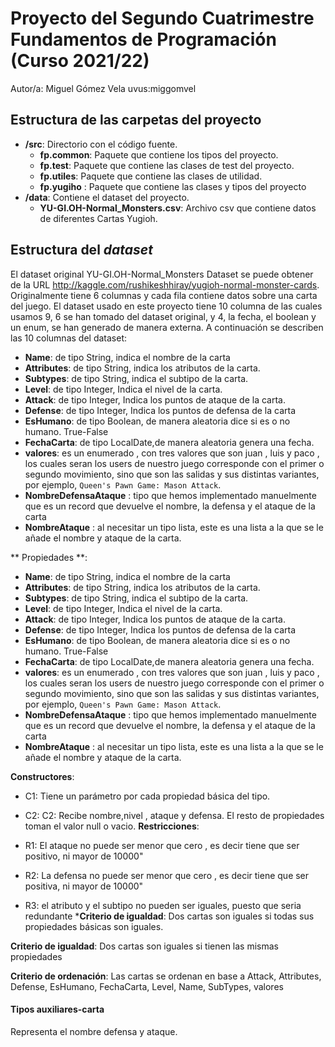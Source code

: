 # Proyecto del Segundo Cuatrimestre Fundamentos de Programación (Curso 2021/22)
Autor/a: Miguel Gómez Vela   uvus:miggomvel


## Estructura de las carpetas del proyecto

* **/src**: Directorio con el código fuente.
  * **fp.common**: Paquete que contiene los tipos del proyecto.
  * **fp.test**: Paquete que contiene las clases de test del proyecto.
  * **fp.utiles**:  Paquete que contiene las clases de utilidad.
  * **fp.yugiho** : Paquete que contiene las clases y tipos del proyecto 
* **/data**: Contiene el dataset del proyecto.
    * **YU-GI.OH-Normal_Monsters.csv**: Archivo csv que contiene datos de diferentes Cartas Yugioh.
    
## Estructura del *dataset*

El dataset original YU-GI.OH-Normal_Monsters Dataset se puede obtener de la URL http://kaggle.com/rushikeshhiray/yugioh-normal-monster-cards. Originalmente tiene 6 columnas y cada fila contiene datos sobre una carta del juego. El dataset usado en este proyecto tiene 10 columna de las cuales usamos 9, 6 se han tomado del dataset original, y 4, la fecha, el boolean y un enum, se han generado de manera externa. A continuación se describen las 10 columnas del dataset:

* **Name**: de tipo String,  indica el nombre de la carta
* **Attributes**: de tipo String, indica los atributos de la carta.
* **Subtypes**: de tipo String, indica el subtipo de la carta.
* **Level**: de tipo Integer, Indica el nivel de la carta.
* **Attack**: de tipo Integer, Indica los puntos de ataque de la carta.
* **Defense**: de tipo Integer, Indica los puntos de defensa de la carta
* **EsHumano**: de tipo Boolean, de manera aleatoria dice si es o no humano. True-False
* **FechaCarta**: de tipo LocalDate,de manera aleatoria genera una fecha.
* **valores**: es un enumerado , con tres valores que son juan , luis y paco , los cuales seran los users de nuestro juego
corresponde con el primer o segundo movimiento, sino que son las salidas y sus distintas variantes, por ejemplo, ```Queen's Pawn Game: Mason Attack```.
* **NombreDefensaAtaque** : tipo que hemos implementado manuelmente que es un record que devuelve el nombre, la defensa y el ataque de la carta
* **NombreAtaque** : al necesitar un tipo lista, este es una lista a la que se le añade el nombre y ataque de la carta.

** Propiedades **:
* **Name**: de tipo String,  indica el nombre de la carta
* **Attributes**: de tipo String, indica los atributos de la carta.
* **Subtypes**: de tipo String, indica el subtipo de la carta.
* **Level**: de tipo Integer, Indica el nivel de la carta.
* **Attack**: de tipo Integer, Indica los puntos de ataque de la carta.
* **Defense**: de tipo Integer, Indica los puntos de defensa de la carta
* **EsHumano**: de tipo Boolean, de manera aleatoria dice si es o no humano. True-False
* **FechaCarta**: de tipo LocalDate,de manera aleatoria genera una fecha.
* **valores**: es un enumerado , con tres valores que son juan , luis y paco , los cuales seran los users de nuestro juego
corresponde con el primer o segundo movimiento, sino que son las salidas y sus distintas variantes, por ejemplo, ```Queen's Pawn Game: Mason Attack```.
* **NombreDefensaAtaque** : tipo que hemos implementado manuelmente que es un record que devuelve el nombre, la defensa y el ataque de la carta
* **NombreAtaque** : al necesitar un tipo lista, este es una lista a la que se le añade el nombre y ataque de la carta.

**Constructores**: 

- C1: Tiene un parámetro por cada propiedad básica del tipo.
- C2: C2: Recibe nombre,nivel , ataque y defensa. El resto de propiedades toman el valor null o vacio.
**Restricciones**:
 
- R1: El ataque no puede ser menor que cero , es decir tiene que ser positivo, ni mayor de 10000"
- R2: La defensa no puede ser menor que cero , es decir tiene que ser positiva, ni mayor de 10000"
- R3: el atributo y el subtipo no pueden ser iguales, puesto que seria redundante
***Criterio de igualdad**: Dos cartas son iguales si todas sus propiedades básicas son iguales.

**Criterio de igualdad**: Dos cartas son iguales si tienen las mismas propiedades

**Criterio de ordenación**: Las cartas se ordenan en base a Attack, Attributes, Defense, EsHumano, FechaCarta, Level, Name, SubTypes, valores

#### Tipos auxiliares-carta
Representa el nombre defensa y ataque.

